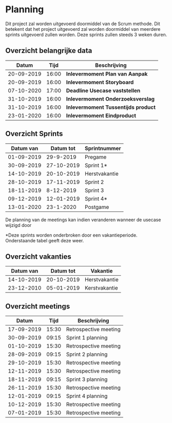 # Planning

Dit project zal worden uitgevoerd doormiddel van de Scrum methode. Dit betekent dat het project uitgevoerd zal worden doormiddel van meerdere sprints uitgevoerd zullen worden. Deze sprints zullen steeds 3 weken duren.

## Overzicht belangrijke data

| Datum      | Tijd  | Beschrijving                                |
| ---------- | ----- | ------------------------------------------- | 
| 20-09-2019  | 16:00 | **Inlevermoment Plan van Aanpak**           |
| 20-09-2019  | 16:00 | **Inlevermoment Storyboard**                |
| 07-10-2020  | 17:00 | **Deadline Usecase vaststellen**            |  
| 31-10-2019 | 16:00 | **Inlevermoment Onderzoeksverslag**         |
| 31-10-2019 | 16:00 | **Inlevermoment Tussentijds product**       |
| 23-01-2020  | 16:00 | **Inlevermoment Eindproduct**               |


## Overzicht Sprints
| Datum van  | Datum tot  | Sprintnummer    |
| ---------- | ---------- | --------------- | 
| 01-09-2019   | 29-9-2019  | Pregame         | 
| 30-09-2019  | 27-10-2019 | Sprint 1*       |
| 14-10-2019 | 20-10-2019 | Herstvakantie |
| 28-10-2019 | 17-11-2019 | Sprint 2        |
| 18-11-2019 | 8-12-2019  | Sprint 3        |
| 09-12-2019  | 12-01-2019 | Sprint 4*        |
| 13-01-2020  | 23-1-2020  | Postgame        |

De planning van de meetings kan indien veranderen wanneer de usecase wijzigd door 

*Deze sprints worden onderbroken door een vakantieperiode. Onderstaande tabel geeft deze weer.

## Overzicht vakanties
| Datum van  | Datum tot  | Vakantie    |
| ---------- | ---------- | --------------- | 
| 14-10-2019 | 20-10-2019 | Herstvakantie |
| 23-12-2010 | 05-01-2019 | Kerstvakantie |

## Overzicht meetings
| Datum       | Tijd  | Beschrijving          |
| ----------- | ----- | --------------------- | 
| 17-09-2019  | 15:30 | Retrospective meeting |
| 30-09-2019  | 09:15 | Sprint 1 planning     |
| 01-10-2019  | 15:30 | Retrospective meeting |
| 28-09-2019  | 09:15 | Sprint 2 planning     |
| 29-10-2019  | 15:30 | Retrospective meeting |
| 12-11-2019  | 15:30 | Retrospective meeting |
| 18-11-2019  | 09:15 | Sprint 3 planning     |
| 26-11-2019  | 15:30 | Retrospective meeting |
| 12-01-2019  | 09:15 | Sprint 4 planning     |
| 10-12-2019  | 15:30 | Retrospective meeting |
| 07-01-2019  | 15:30 | Retrospective meeting |
